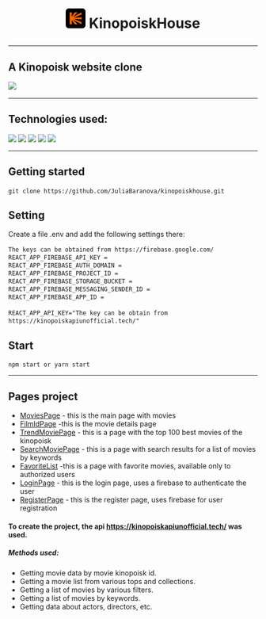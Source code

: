 #  <p align="center">![id](/public/logo1.jpg) KinopoiskHouse
___

## A Kinopoisk website clone ##
[<img src='https://i.ibb.co/wyyhJcc/imgonline-com-ua-Resize-42-B6-HI9p-W54-HTc.jpg'/>]()
___
## Technologies used:
[<img src='https://img.shields.io/badge/typescript-%23007ACC.svg?style=for-the-badge&logo=typescript&logoColor=white'/>](https://www.typescriptlang.org/) [<img src='https://img.shields.io/badge/React JS-20232A?style=for-the-badge&logo=react&logoColor=61DAFB'  />](https://reactjs.org/) [<img src='https://img.shields.io/badge/Redux Toolkit-593D88?style=for-the-badge&logo=redux&logoColor=white'  />](https://redux-toolkit.js.org/) [<img src='https://img.shields.io/badge/TailwindCSS-38B2AC?style=for-the-badge&logo=tailwindcss&logoColor=61DAFB'  />](https://tailwindcss.com/docs/installation) [<img src='https://img.shields.io/badge/swagger-%2385EA2D.svg?&style=for-the-badge&logo=swagger&logoColor=black'/>](https://kinopoiskapiunofficial.tech/documentation/api/#/)
___


## Getting started

```
git clone https://github.com/JuliaBaranova/kinopoiskhouse.git
```

## Setting
 Create a file .env and add the following settings there:
 ```
The keys can be obtained from https://firebase.google.com/
REACT_APP_FIREBASE_API_KEY = 
REACT_APP_FIREBASE_AUTH_DOMAIN =
REACT_APP_FIREBASE_PROJECT_ID =
REACT_APP_FIREBASE_STORAGE_BUCKET =
REACT_APP_FIREBASE_MESSAGING_SENDER_ID =
REACT_APP_FIREBASE_APP_ID =

REACT_APP_API_KEY="The key can be obtain from  https://kinopoiskapiunofficial.tech/"
 ```
 ## Start
  ```
  npm start or yarn start
  ```
___
## Pages project
* [MoviesPage](/src/pages/MoviesPage/MoviesPage.tsx) - this is the main page with movies
* [FilmIdPage](/src/pages/FilmIdPage/FilmIdPage.tsx) -this is the movie details page
* [TrendMoviePage](/src/pages/TrendMoviePage/TrendMovie.tsx) - this is a page with the top 100 best movies of the kinopoisk
* [SearchMoviePage](/src/pages/SearchMoviePage/SearchMovie.tsx) - this is a page with search results for a list of movies by keywords
* [FavoriteList](/src/pages/FavoriteList/FavoriteList.tsx) -this is a page with favorite movies, available only to authorized users
* [LoginPage](/src/pages/LoginPage/LoginPage.tsx) - this is the login page, uses a firebase to authenticate the user
* [RegisterPage](/src/pages/RegisterPage/RegisterPage.tsx) - this is the register page, uses firebase for user registration


#### To create the project, the api https://kinopoiskapiunofficial.tech/ was used.
##### Methods used: 
* Getting movie data by movie kinopoisk id.
* Getting a movie list from various tops and collections.
* Getting a list of movies by various filters.
* Getting a list of movies by keywords.
* Getting data about actors, directors, etc.

